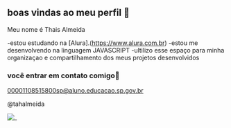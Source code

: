 ## boas vindas ao meu perfil 👋

Meu nome é Thais Almeida

-estou estudando na [Alura].(https://www.alura.com.br)
-estou me desenvolvendo na linguagem JAVASCRIPT
-ultilizo esse espaço para minha organizaçao e compartilhamento dos meus projetos desenvolvidos

### você entrar em contato comigo📩

00001108515800sp@aluno.educacao.sp.gov.br

@tahalmeida

![_](https://tenor.com/pt-BR/view/umm-gif-11714145596342171098)


